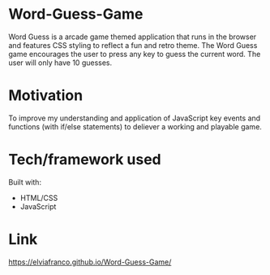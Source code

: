 # Word-Guess-Game

Word Guess is a arcade game themed application that runs in the browser and features CSS styling to reflect a fun and retro theme. The Word Guess game encourages the user to press any key to guess the current word. The user will only have 10 guesses. 

# Motivation
To improve my understanding and application of JavaScript key events and functions (with if/else statements) to deliever a working and playable game. 

# Tech/framework used

Built with:
* HTML/CSS
* JavaScript 

# Link
https://elviafranco.github.io/Word-Guess-Game/



